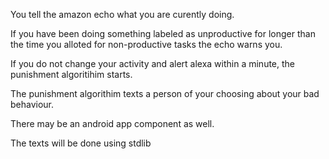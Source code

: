 You tell the amazon echo what you are curently doing.

If you have been doing something labeled as unproductive for longer than the time you alloted for non-productive tasks the echo warns you.

If you do not change your activity and alert alexa within a minute, the punishment algoritihim starts.

The punishment algorithim texts a person of your choosing about your bad behaviour.

There may be an android app component as well.

The texts will be done using stdlib
